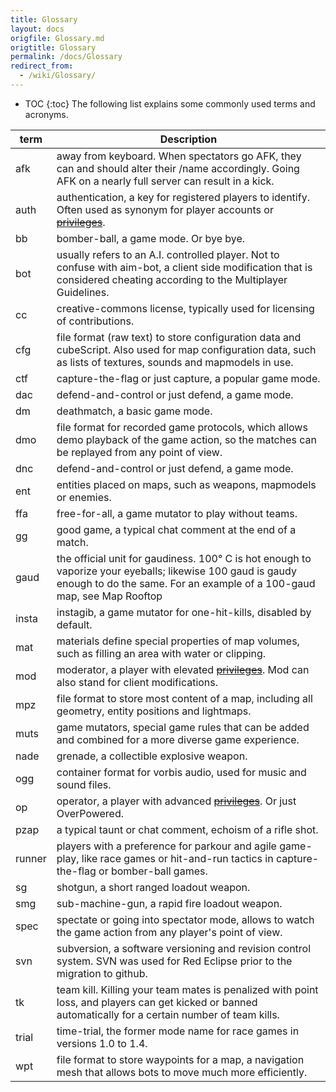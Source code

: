 ```yaml
---
title: Glossary
layout: docs
origfile: Glossary.md
origtitle: Glossary
permalink: /docs/Glossary
redirect_from:
  - /wiki/Glossary/
---
```

* TOC
{:toc}
The following list explains some commonly used terms and acronyms.

| term   | Description |
|--------|-------------|
| afk    | away from keyboard. When spectators go AFK, they can and should alter their /name accordingly. Going AFK on a nearly full server can result in a kick. |
| auth   | authentication, a key for registered players to identify. Often used as synonym for player accounts or ~~[privileges](Privileges)~~. |
| bb     | bomber-ball, a game mode. Or bye bye. |
| bot    | usually refers to an A.I. controlled player. Not to confuse with aim-bot, a client side modification that is considered cheating according to the Multiplayer Guidelines. |
| cc     | creative-commons license, typically used for licensing of contributions. |
| cfg    | file format (raw text) to store configuration data and cubeScript. Also used for map configuration data, such as lists of textures, sounds and mapmodels in use. |
| ctf    | capture-the-flag or just capture, a popular game mode. |
| dac    | defend-and-control or just defend, a game mode. |
| dm     | deathmatch, a basic game mode. |
| dmo    | file format for recorded game protocols, which allows demo playback of the game action, so the matches can be replayed from any point of view. |
| dnc    | defend-and-control or just defend, a game mode. |
| ent    | entities placed on maps, such as weapons, mapmodels or enemies. |
| ffa    | free-for-all, a game mutator to play without teams. |
| gg     | good game, a typical chat comment at the end of a match. |
| gaud   | the official unit for gaudiness. 100° C is hot enough to vaporize your eyeballs; likewise 100 gaud is gaudy enough to do the same. For an example of a 100-gaud map, see Map Rooftop |
| insta  | instagib, a game mutator for one-hit-kills, disabled by default. |
| mat    | materials define special properties of map volumes, such as filling an area with water or clipping. |
| mod    | moderator, a player with elevated ~~[privileges](Privileges)~~. Mod can also stand for client modifications. |
| mpz    | file format to store most content of a map, including all geometry, entity positions and lightmaps. |
| muts   | game mutators, special game rules that can be added and combined for a more diverse game experience. |
| nade   | grenade, a collectible explosive weapon. |
| ogg    | container format for vorbis audio, used for music and sound files. |
| op     | operator, a player with advanced ~~[privileges](Privileges)~~. Or just OverPowered. |
| pzap   | a typical taunt or chat comment, echoism of a rifle shot. |
| runner | players with a preference for parkour and agile game-play, like race games or hit-and-run tactics in capture-the-flag or bomber-ball games. |
| sg     | shotgun, a short ranged loadout weapon. |
| smg    | sub-machine-gun, a rapid fire loadout weapon. |
| spec   | spectate or going into spectator mode, allows to watch the game action from any player's point of view. |
| svn    | subversion, a software versioning and revision control system. SVN was used for Red Eclipse prior to the migration to github. |
| tk     | team kill. Killing your team mates is penalized with point loss, and players can get kicked or banned automatically for a certain number of team kills. |
| trial  | time-trial, the former mode name for race games in versions 1.0 to 1.4. |
| wpt    | file format to store waypoints for a map, a navigation mesh that allows bots to move much more efficiently. |
